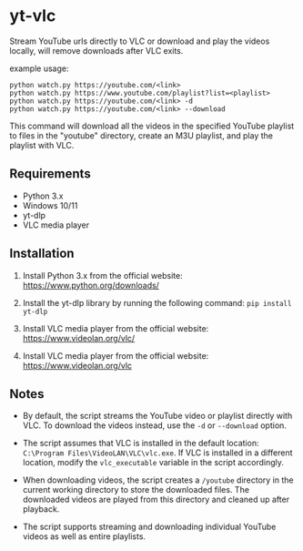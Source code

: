 # yt-vlc

Stream YouTube urls directly to VLC or download and play the videos locally, will remove downloads after VLC exits.

example usage:
```
python watch.py https://youtube.com/<link>
python watch.py https://www.youtube.com/playlist?list=<playlist>
python watch.py https://youtube.com/<link> -d 
python watch.py https://youtube.com/<link> --download
```
 
This command will download all the videos in the specified YouTube playlist to files in the "youtube" directory, create an M3U playlist, and play the playlist with VLC.

## Requirements

* Python 3.x
* Windows 10/11
* yt-dlp
* VLC media player

## Installation

1. Install Python 3.x from the official website: https://www.python.org/downloads/

2. Install the yt-dlp library by running the following command:
`pip install yt-dlp`

3. Install VLC media player from the official website: https://www.videolan.org/vlc/

3. Install VLC media player from the official website: https://www.videolan.org/vlc

## Notes

- By default, the script streams the YouTube video or playlist directly with VLC. To download the videos instead, use the `-d` or `--download` option.

- The script assumes that VLC is installed in the default location: `C:\Program Files\VideoLAN\VLC\vlc.exe`. If VLC is installed in a different location, modify the `vlc_executable` variable in the script accordingly.

- When downloading videos, the script creates a `/youtube` directory in the current working directory to store the downloaded files. The downloaded videos are played from this directory and cleaned up after playback.

- The script supports streaming and downloading individual YouTube videos as well as entire playlists.